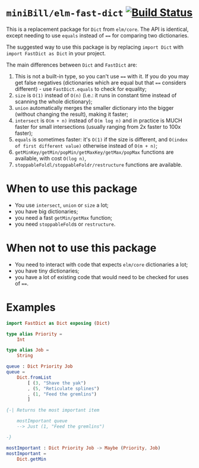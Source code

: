 # `miniBill/elm-fast-dict` [![Build Status](https://github.com/miniBill/elm-fast-dict/workflows/CI/badge.svg)](https://github.com/miniBill/elm-fast-dict/actions?query=branch%3Amain)

This is a replacement package for `Dict` from `elm/core`. The API is identical, except needing to use `equals` instead of `==` for comparing two dictionaries.

The suggested way to use this package is by replacing `import Dict` with `import FastDict as Dict` in your project.

The main differences between `Dict` and `FastDict` are:

1. This is not a built-in type, so you can't use `==` with it. If you do you may get false negatives (dictionaries which are equal but that `==` considers different) - use `FastDict.equals` to check for equality;
2. `size` is `O(1)` instead of `O(n)` (i.e.: it runs in constant time instead of scanning the whole dictionary);
3. `union` automatically merges the smaller dictionary into the bigger (without changing the result), making it faster;
4. `intersect` is `O(m + n)` instead of `O(m log n)` and in practice is MUCH faster for small intersections (usually ranging from 2x faster to 100x faster);
5. `equals` is sometimes faster: it's `O(1)` if the size is different, and `O(index of first different value)` otherwise instead of `O(m + n)`;
6. `getMinKey/getMin/popMin/getMaxKey/getMax/popMax` functions are available, with cost `O(log n)`,
7. `stoppableFoldl/stoppableFoldr/restructure` functions are available.

# When to use this package

- You use `intersect`, `union` or `size` a lot;
- you have big dictionaries;
- you need a fast `getMin/getMax` function;
- you need `stoppableFold`s or `restructure`.

# When not to use this package

- You need to interact with code that expects `elm/core` dictionaries a lot;
- you have tiny dictionaries;
- you have a lot of existing code that would need to be checked for uses of `==`.

# Examples

```elm
import FastDict as Dict exposing (Dict)

type alias Priority =
    Int

type alias Job =
    String

queue : Dict Priority Job
queue =
    Dict.fromList
        [ (3, "Shave the yak")
        , (5, "Reticulate splines")
        , (1, "Feed the gremlins")
        ]

{-| Returns the most important item

    mostImportant queue
    --> Just (1, "Feed the gremlins")

-}

mostImportant : Dict Priority Job -> Maybe (Priority, Job)
mostImportant =
    Dict.getMin
```
